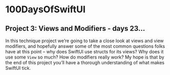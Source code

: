 # 100DaysOfSwiftUI
## Project 3: Views and Modifiers - days 23...
In this technique project we’re going to take a close look at views and view modifiers, and hopefully answer some of the most common questions folks have at this point – why does SwiftUI use structs for its views? Why does it use some `View` so much? How do modifiers really work? My hope is that by the end of this project you’ll have a thorough understanding of what makes SwiftUI tick.
